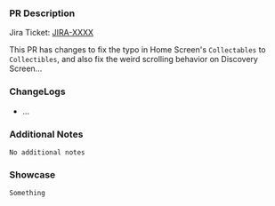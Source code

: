 ### **PR Description**

Jira Ticket: [JIRA-XXXX](https://sphereone.atlassian.net/browse/JIRA-XXXX)

This PR has changes to fix the typo in Home Screen's `Collectables` to `Collectibles`, and also fix the weird scrolling behavior on Discovery Screen...


### **ChangeLogs**

<!--
  A high-level, short description of changes that you did on
  this PR. No need to go into details, in dotted-list format.
-->
- ...

### **Additional Notes**

<!--
  If you have any additional special notes that you wanted
  for the reviewer to know, that's separate from the PR
  Description section, feel free to put it here.

  It can be anything, from related Jira stories, concerns,
  or additional needs.

  If there are none, please simply "None".
-->

`No additional notes`

### **Showcase**

<!--
A table template to showcase side-by-side video.

<table>
   <tr>
       <td colspan="2" align="center"><b>SPHER-221</b></td> 
   </tr>
   <tr>
       <td align="center">Typo</td>
       <td align="center">Typo Fixed</td>
   </tr>
   <tr>
       <td align="center"><img width="350" height="800" alt="home-screen-typo-issue-1" src="https://user-images.githubusercontent.com/116052081/208840245-37bd6120-c54f-4a44-b0ed-ff50e40dd529.PNG"></img></td>
       <td align="center"><video src="https://user-images.githubusercontent.com/116052081/208840402-d3211659-59f3-4a6c-8e5d-ee53e867183c.mp4" controls="controls" muted="muted"></video></td>
   </tr>
   <tr>
       <td colspan="2" align="center"><b>SPHER-207</b></td> 
   </tr>
</table>
-->

`Something`